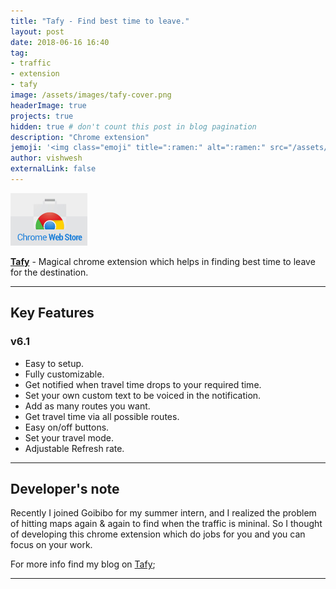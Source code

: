 ```yaml
---
title: "Tafy - Find best time to leave."
layout: post
date: 2018-06-16 16:40
tag: 
- traffic
- extension
- tafy
image: /assets/images/tafy-cover.png
headerImage: true
projects: true
hidden: true # don't count this post in blog pagination
description: "Chrome extension"
jemoji: '<img class="emoji" title=":ramen:" alt=":ramen:" src="/assets/images/leave.png" height="20" width="20" align="absmiddle">'
author: vishwesh
externalLink: false
---
```


<a href="http://bit.ly/tafy" target="_blank" align="center">
  <img width="122.5" height="84" border="0"  src="/assets/images/chromewebstore.jpg"/>
</a>

[**Tafy**](http://bit.ly/tafy) - Magical chrome extension which helps in finding best time to leave for the destination.

---

## Key Features

### v6.1

- Easy to setup.
- Fully customizable.
- Get notified when travel time drops to your required time.
- Set your own custom text to be voiced in the notification.
- Add as many routes you want.
- Get travel time via all possible routes.
- Easy on/off buttons.
- Set your travel mode.
- Adjustable Refresh rate.

---

## Developer's note

Recently I joined Goibibo for my summer intern, and I realized the problem of hitting maps again & again to find when the traffic is mininal. So I thought of developing this chrome extension which do jobs for you and you can focus on your work.

For more info find my blog on [Tafy](https://jainkuniya.github.io/tafy-find-best-time-to-leave/);

---
